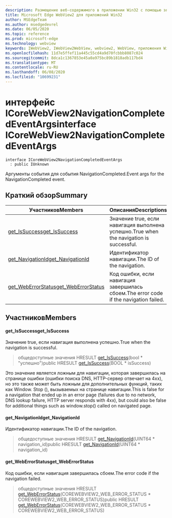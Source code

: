 ```yaml
---
description: Размещение веб-содержимого в приложении Win32 с помощью элемента управления Microsoft Edge WebView2
title: Microsoft Edge WebView2 для приложений Win32
author: MSEdgeTeam
ms.author: msedgedevrel
ms.date: 06/05/2020
ms.topic: reference
ms.prod: microsoft-edge
ms.technology: webview
keywords: IWebView2, IWebView2WebView, webview2, WebView, приложения Win32, Win32, EDGE, ICoreWebView2, ICoreWebView2Controller, элемент управления "веб-браузер", HTML Edge
ms.openlocfilehash: 11d7e5ffef11a445c55cd4a9d70fcbbb8087c024
ms.sourcegitcommit: 8dca1c1367853e45a0a975bc89b1818adb117bd4
ms.translationtype: MT
ms.contentlocale: ru-RU
ms.lasthandoff: 06/08/2020
ms.locfileid: "10699231"
---
```

# <span data-ttu-id="2c6d9-104">интерфейс ICoreWebView2NavigationCompletedEventArgs</span><span class="sxs-lookup"><span data-stu-id="2c6d9-104">interface ICoreWebView2NavigationCompletedEventArgs</span></span> 

```
interface ICoreWebView2NavigationCompletedEventArgs
  : public IUnknown
```

<span data-ttu-id="2c6d9-105">Аргументы события для события NavigationCompleted.</span><span class="sxs-lookup"><span data-stu-id="2c6d9-105">Event args for the NavigationCompleted event.</span></span>

## <span data-ttu-id="2c6d9-106">Краткий обзор</span><span class="sxs-lookup"><span data-stu-id="2c6d9-106">Summary</span></span>

 <span data-ttu-id="2c6d9-107">Участников</span><span class="sxs-lookup"><span data-stu-id="2c6d9-107">Members</span></span>                        | <span data-ttu-id="2c6d9-108">Описания</span><span class="sxs-lookup"><span data-stu-id="2c6d9-108">Descriptions</span></span>
--------------------------------|---------------------------------------------
[<span data-ttu-id="2c6d9-109">get_IsSuccess</span><span class="sxs-lookup"><span data-stu-id="2c6d9-109">get_IsSuccess</span></span>](#get_issuccess) | <span data-ttu-id="2c6d9-110">Значение true, если навигация выполнена успешно.</span><span class="sxs-lookup"><span data-stu-id="2c6d9-110">True when the navigation is successful.</span></span>
[<span data-ttu-id="2c6d9-111">get_NavigationId</span><span class="sxs-lookup"><span data-stu-id="2c6d9-111">get_NavigationId</span></span>](#get_navigationid) | <span data-ttu-id="2c6d9-112">Идентификатор навигации.</span><span class="sxs-lookup"><span data-stu-id="2c6d9-112">The ID of the navigation.</span></span>
[<span data-ttu-id="2c6d9-113">get_WebErrorStatus</span><span class="sxs-lookup"><span data-stu-id="2c6d9-113">get_WebErrorStatus</span></span>](#get_weberrorstatus) | <span data-ttu-id="2c6d9-114">Код ошибки, если навигация завершилась сбоем.</span><span class="sxs-lookup"><span data-stu-id="2c6d9-114">The error code if the navigation failed.</span></span>

## <span data-ttu-id="2c6d9-115">Участников</span><span class="sxs-lookup"><span data-stu-id="2c6d9-115">Members</span></span>

#### <span data-ttu-id="2c6d9-116">get_IsSuccess</span><span class="sxs-lookup"><span data-stu-id="2c6d9-116">get_IsSuccess</span></span> 

<span data-ttu-id="2c6d9-117">Значение true, если навигация выполнена успешно.</span><span class="sxs-lookup"><span data-stu-id="2c6d9-117">True when the navigation is successful.</span></span>

> <span data-ttu-id="2c6d9-118">общедоступные значения HRESULT [get_IsSuccess](#get_issuccess)(bool \* "успешно")</span><span class="sxs-lookup"><span data-stu-id="2c6d9-118">public HRESULT [get_IsSuccess](#get_issuccess)(BOOL \* isSuccess)</span></span>

<span data-ttu-id="2c6d9-119">Это значение является ложным для навигации, которая завершилась на странице ошибки (ошибки поиска DNS, HTTP-сервер отвечает на 4xx), но это также может быть ложным для дополнительных функций, таких как Window. Stop (), вызываемых на странице навигации.</span><span class="sxs-lookup"><span data-stu-id="2c6d9-119">This is false for a navigation that ended up in an error page (failures due to no network, DNS lookup failure, HTTP server responds with 4xx), but could also be false for additional things such as window.stop() called on navigated page.</span></span>

#### <span data-ttu-id="2c6d9-120">get_NavigationId</span><span class="sxs-lookup"><span data-stu-id="2c6d9-120">get_NavigationId</span></span> 

<span data-ttu-id="2c6d9-121">Идентификатор навигации.</span><span class="sxs-lookup"><span data-stu-id="2c6d9-121">The ID of the navigation.</span></span>

> <span data-ttu-id="2c6d9-122">общедоступные значения HRESULT [get_NavigationId](#get_navigationid)(UINT64 \* navigation_id)</span><span class="sxs-lookup"><span data-stu-id="2c6d9-122">public HRESULT [get_NavigationId](#get_navigationid)(UINT64 \* navigation_id)</span></span>

#### <span data-ttu-id="2c6d9-123">get_WebErrorStatus</span><span class="sxs-lookup"><span data-stu-id="2c6d9-123">get_WebErrorStatus</span></span> 

<span data-ttu-id="2c6d9-124">Код ошибки, если навигация завершилась сбоем.</span><span class="sxs-lookup"><span data-stu-id="2c6d9-124">The error code if the navigation failed.</span></span>

> <span data-ttu-id="2c6d9-125">общедоступные значения HRESULT [get_WebErrorStatus](#get_weberrorstatus)(COREWEBVIEW2_WEB_ERROR_STATUS \* COREWEBVIEW2_WEB_ERROR_STATUS)</span><span class="sxs-lookup"><span data-stu-id="2c6d9-125">public HRESULT [get_WebErrorStatus](#get_weberrorstatus)(COREWEBVIEW2_WEB_ERROR_STATUS \* COREWEBVIEW2_WEB_ERROR_STATUS)</span></span>

